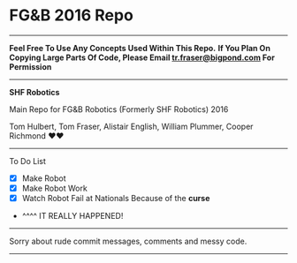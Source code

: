 # FG&B 2016 Repo
-------------------------------------------------------------

**Feel Free To Use Any Concepts Used Within This Repo.**
**If You Plan On Copying Large Parts Of Code, Please Email tr.fraser@bigpond.com For Permission**

-------------------------------------------------------------

**SHF Robotics**

Main Repo for FG&B Robotics (Formerly SHF Robotics) 2016

Tom Hulbert, Tom Fraser, Alistair English, William Plummer, Cooper Richmond :heart::heart:

-------------------------------------------------------------

To Do List
- [x] Make Robot
- [x] Make Robot Work
- [x] Watch Robot Fail at Nationals Because of the **curse**
- ^^^^ IT REALLY HAPPENED!

-------------------------------------------------------------

Sorry about rude commit messages, comments and messy code.

-------------------------------------------------------------
